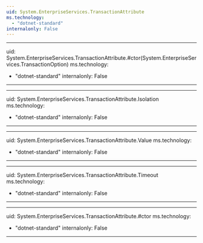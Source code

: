 ```yaml
---
uid: System.EnterpriseServices.TransactionAttribute
ms.technology: 
  - "dotnet-standard"
internalonly: False
---
```


---
uid: System.EnterpriseServices.TransactionAttribute.#ctor(System.EnterpriseServices.TransactionOption)
ms.technology: 
  - "dotnet-standard"
internalonly: False
---

---
uid: System.EnterpriseServices.TransactionAttribute.Isolation
ms.technology: 
  - "dotnet-standard"
internalonly: False
---

---
uid: System.EnterpriseServices.TransactionAttribute.Value
ms.technology: 
  - "dotnet-standard"
internalonly: False
---

---
uid: System.EnterpriseServices.TransactionAttribute.Timeout
ms.technology: 
  - "dotnet-standard"
internalonly: False
---

---
uid: System.EnterpriseServices.TransactionAttribute.#ctor
ms.technology: 
  - "dotnet-standard"
internalonly: False
---
